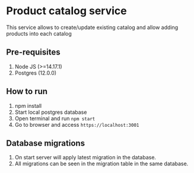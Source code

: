 # Product catalog service

This service allows to create/update existing catalog and allow adding products into each catalog

## Pre-requisites
1. Node JS (>=14.17.1)
2. Postgres (12.0.0)

## How to run
1. npm install
2. Start local postgres database
3. Open terminal and run `npm start`
4. Go to browser and access `https://localhost:3001`


## Database migrations

1. On start server will apply latest migration in the database.
2. All migrations can be seen in the migration table in the same database.




